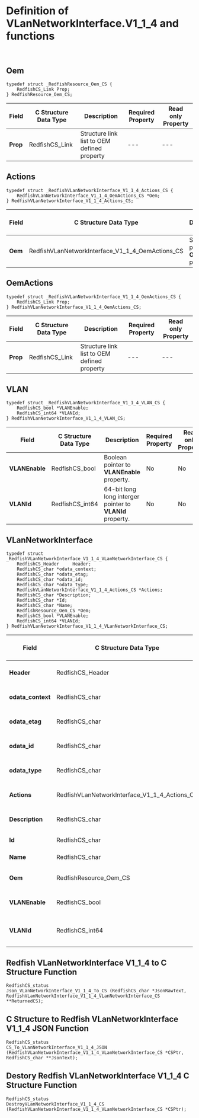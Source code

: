# Definition of VLanNetworkInterface.V1_1_4 and functions<br><br>

## Oem
    typedef struct _RedfishResource_Oem_CS {
        RedfishCS_Link Prop;
    } RedfishResource_Oem_CS;

|Field |C Structure Data Type|Description |Required Property|Read only Property
| ---  | --- | --- | --- | ---
|**Prop**|RedfishCS_Link| Structure link list to OEM defined property| ---| ---


## Actions
    typedef struct _RedfishVLanNetworkInterface_V1_1_4_Actions_CS {
        RedfishVLanNetworkInterface_V1_1_4_OemActions_CS *Oem;
    } RedfishVLanNetworkInterface_V1_1_4_Actions_CS;

|Field |C Structure Data Type|Description |Required Property|Read only Property
| ---  | --- | --- | --- | ---
|**Oem**|RedfishVLanNetworkInterface_V1_1_4_OemActions_CS| Structure points to **Oem** property.| No| No


## OemActions
    typedef struct _RedfishVLanNetworkInterface_V1_1_4_OemActions_CS {
        RedfishCS_Link Prop;
    } RedfishVLanNetworkInterface_V1_1_4_OemActions_CS;

|Field |C Structure Data Type|Description |Required Property|Read only Property
| ---  | --- | --- | --- | ---
|**Prop**|RedfishCS_Link| Structure link list to OEM defined property| ---| ---


## VLAN
    typedef struct _RedfishVLanNetworkInterface_V1_1_4_VLAN_CS {
        RedfishCS_bool *VLANEnable;
        RedfishCS_int64 *VLANId;
    } RedfishVLanNetworkInterface_V1_1_4_VLAN_CS;

|Field |C Structure Data Type|Description |Required Property|Read only Property
| ---  | --- | --- | --- | ---
|**VLANEnable**|RedfishCS_bool| Boolean pointer to **VLANEnable** property.| No| No
|**VLANId**|RedfishCS_int64| 64-bit long long interger pointer to **VLANId** property.| No| No


## VLanNetworkInterface
    typedef struct _RedfishVLanNetworkInterface_V1_1_4_VLanNetworkInterface_CS {
        RedfishCS_Header     Header;
        RedfishCS_char *odata_context;
        RedfishCS_char *odata_etag;
        RedfishCS_char *odata_id;
        RedfishCS_char *odata_type;
        RedfishVLanNetworkInterface_V1_1_4_Actions_CS *Actions;
        RedfishCS_char *Description;
        RedfishCS_char *Id;
        RedfishCS_char *Name;
        RedfishResource_Oem_CS *Oem;
        RedfishCS_bool *VLANEnable;
        RedfishCS_int64 *VLANId;
    } RedfishVLanNetworkInterface_V1_1_4_VLanNetworkInterface_CS;

|Field |C Structure Data Type|Description |Required Property|Read only Property
| ---  | --- | --- | --- | ---
|**Header**|RedfishCS_Header|Redfish C structure header|---|---
|**odata_context**|RedfishCS_char| String pointer to **@odata.context** property.| No| No
|**odata_etag**|RedfishCS_char| String pointer to **@odata.etag** property.| No| No
|**odata_id**|RedfishCS_char| String pointer to **@odata.id** property.| Yes| No
|**odata_type**|RedfishCS_char| String pointer to **@odata.type** property.| Yes| No
|**Actions**|RedfishVLanNetworkInterface_V1_1_4_Actions_CS| Structure points to **Actions** property.| No| No
|**Description**|RedfishCS_char| String pointer to **Description** property.| No| Yes
|**Id**|RedfishCS_char| String pointer to **Id** property.| Yes| Yes
|**Name**|RedfishCS_char| String pointer to **Name** property.| Yes| Yes
|**Oem**|RedfishResource_Oem_CS| Structure points to **Oem** property.| No| No
|**VLANEnable**|RedfishCS_bool| Boolean pointer to **VLANEnable** property.| No| No
|**VLANId**|RedfishCS_int64| 64-bit long long interger pointer to **VLANId** property.| No| No
## Redfish VLanNetworkInterface V1_1_4 to C Structure Function
    RedfishCS_status
    Json_VLanNetworkInterface_V1_1_4_To_CS (RedfishCS_char *JsonRawText, RedfishVLanNetworkInterface_V1_1_4_VLanNetworkInterface_CS **ReturnedCS);

## C Structure to Redfish VLanNetworkInterface V1_1_4 JSON Function
    RedfishCS_status
    CS_To_VLanNetworkInterface_V1_1_4_JSON (RedfishVLanNetworkInterface_V1_1_4_VLanNetworkInterface_CS *CSPtr, RedfishCS_char **JsonText);

## Destory Redfish VLanNetworkInterface V1_1_4 C Structure Function
    RedfishCS_status
    DestroyVLanNetworkInterface_V1_1_4_CS (RedfishVLanNetworkInterface_V1_1_4_VLanNetworkInterface_CS *CSPtr);

